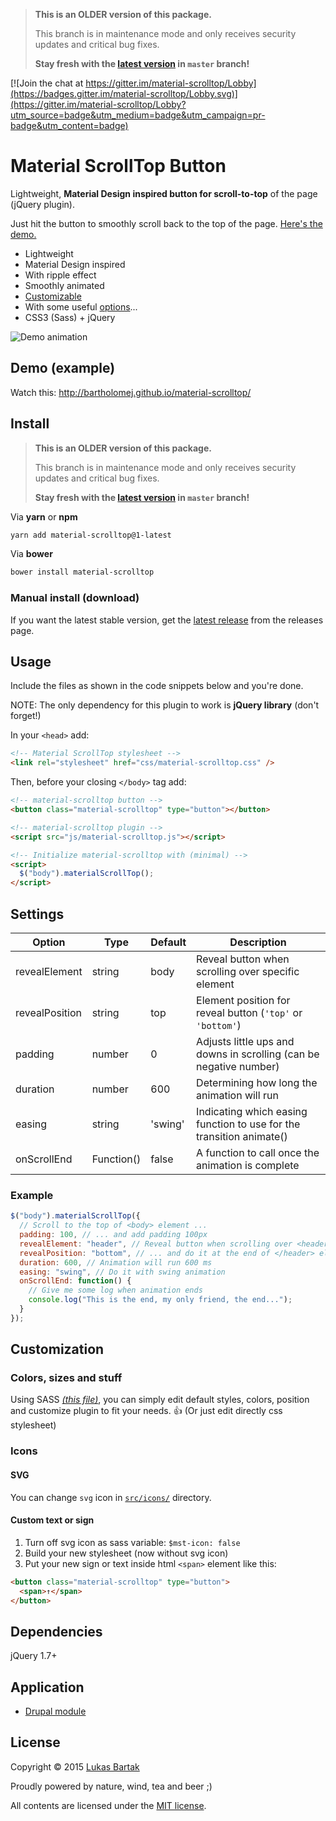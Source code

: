 > **This is an OLDER version of this package.**
>
> This branch is in maintenance mode and only receives security updates and critical bug fixes.
>
> **Stay fresh with the [latest version](https://github.com/bartholomej/material-scrolltop/) in `master` branch!**

[![Join the chat at https://gitter.im/material-scrolltop/Lobby](https://badges.gitter.im/material-scrolltop/Lobby.svg)](https://gitter.im/material-scrolltop/Lobby?utm_source=badge&utm_medium=badge&utm_campaign=pr-badge&utm_content=badge)

# Material ScrollTop Button

Lightweight, **Material Design inspired button for scroll-to-top** of the page (jQuery plugin).

Just hit the button to smoothly scroll back to the top of the page. [Here's the demo.](http://bartholomej.github.io/material-scrolltop/)

- Lightweight
- Material Design inspired
- With ripple effect
- Smoothly animated
- [Customizable](#customization)
- With some useful [options](#settings)...
- CSS3 (Sass) + jQuery

![Demo animation](https://github.com/bartholomej/material-scrollTop/blob/master/demo/images/material-scrolltop-animation.gif)

## Demo (example)

Watch this: [http://bartholomej.github.io/material-scrolltop/
](http://bartholomej.github.io/material-scrolltop/)

## Install

> **This is an OLDER version of this package.**
>
> This branch is in maintenance mode and only receives security updates and critical bug fixes.
>
> **Stay fresh with the [latest version](https://github.com/bartholomej/material-scrolltop/) in `master` branch!**

Via **yarn** or **npm**

```bash
yarn add material-scrolltop@1-latest
```

Via **bower**

```bash
bower install material-scrolltop
```

### Manual install (download)

If you want the latest stable version, get the [latest release](https://github.com/bartholomej/material-scrollTop/releases/latest) from the releases page.

## Usage

Include the files as shown in the code snippets below and you're done.

NOTE: The only dependency for this plugin to work is **jQuery library** (don't forget!)

In your `<head>` add:

```html
<!-- Material ScrollTop stylesheet -->
<link rel="stylesheet" href="css/material-scrolltop.css" />
```

Then, before your closing `</body>` tag add:

```html
<!-- material-scrolltop button -->
<button class="material-scrolltop" type="button"></button>

<!-- material-scrolltop plugin -->
<script src="js/material-scrolltop.js"></script>

<!-- Initialize material-scrolltop with (minimal) -->
<script>
  $("body").materialScrollTop();
</script>
```

## Settings

| Option         | Type       | Default | Description                                                          |
| -------------- | ---------- | ------- | -------------------------------------------------------------------- |
| revealElement  | string     | body    | Reveal button when scrolling over specific element                   |
| revealPosition | string     | top     | Element position for reveal button (`'top'` or `'bottom'`)           |
| padding        | number     | 0       | Adjusts little ups and downs in scrolling (can be negative number)   |
| duration       | number     | 600     | Determining how long the animation will run                          |
| easing         | string     | 'swing' | Indicating which easing function to use for the transition animate() |
| onScrollEnd    | Function() | false   | A function to call once the animation is complete                    |

### Example

```javascript
$("body").materialScrollTop({
  // Scroll to the top of <body> element ...
  padding: 100, // ... and add padding 100px
  revealElement: "header", // Reveal button when scrolling over <header> ...
  revealPosition: "bottom", // ... and do it at the end of </header> element
  duration: 600, // Animation will run 600 ms
  easing: "swing", // Do it with swing animation
  onScrollEnd: function() {
    // Give me some log when animation ends
    console.log("This is the end, my only friend, the end...");
  }
});
```

## Customization

### Colors, sizes and stuff

Using SASS [_(this file)_](src/material-scrolltop.scss), you can simply edit default styles, colors, position and customize plugin to fit your needs. :thumbsup: (Or just edit directly css stylesheet)

### Icons

#### SVG

You can change `svg` icon in [`src/icons/`](src/icons/) directory.

#### Custom text or sign

1.  Turn off svg icon as sass variable: `$mst-icon: false`
2.  Build your new stylesheet (now without svg icon)
3.  Put your new sign or text inside html `<span>` element like this:

```html
<button class="material-scrolltop" type="button">
  <span>↑</span>
</button>
```

## Dependencies

jQuery 1.7+

## Application

- [Drupal module](https://www.drupal.org/project/material_scrolltop)

## License

Copyright &copy; 2015 [Lukas Bartak](http://bartweb.cz)

Proudly powered by nature, wind, tea and beer ;)

All contents are licensed under the [MIT license].

[mit license]: LICENSE
